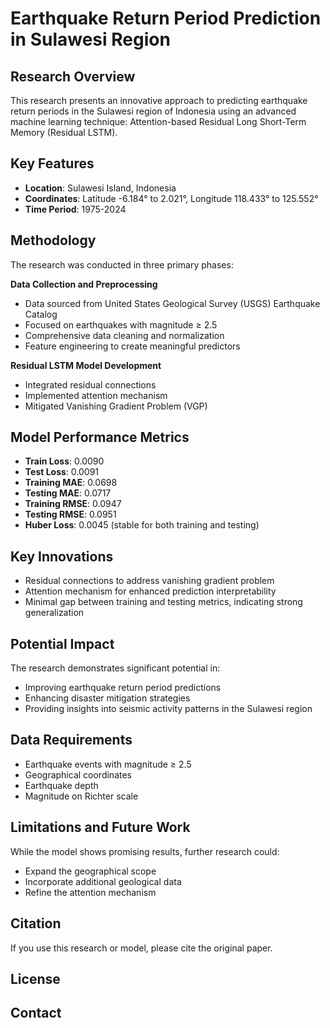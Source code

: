 # Earthquake Return Period Prediction in Sulawesi Region

## Research Overview

This research presents an innovative approach to predicting earthquake return periods in the Sulawesi region of Indonesia using an advanced machine learning technique: Attention-based Residual Long Short-Term Memory (Residual LSTM).

## Key Features

- **Location**: Sulawesi Island, Indonesia
- **Coordinates**: Latitude -6.184° to 2.021°, Longitude 118.433° to 125.552°
- **Time Period**: 1975-2024

## Methodology

The research was conducted in three primary phases:

**Data Collection and Preprocessing**
   - Data sourced from United States Geological Survey (USGS) Earthquake Catalog
   - Focused on earthquakes with magnitude ≥ 2.5
   - Comprehensive data cleaning and normalization
   - Feature engineering to create meaningful predictors

**Residual LSTM Model Development**
   - Integrated residual connections
   - Implemented attention mechanism
   - Mitigated Vanishing Gradient Problem (VGP)

## Model Performance Metrics

- **Train Loss**: 0.0090
- **Test Loss**: 0.0091
- **Training MAE**: 0.0698
- **Testing MAE**: 0.0717
- **Training RMSE**: 0.0947
- **Testing RMSE**: 0.0951
- **Huber Loss**: 0.0045 (stable for both training and testing)

## Key Innovations

- Residual connections to address vanishing gradient problem
- Attention mechanism for enhanced prediction interpretability
- Minimal gap between training and testing metrics, indicating strong generalization

## Potential Impact

The research demonstrates significant potential in:
- Improving earthquake return period predictions
- Enhancing disaster mitigation strategies
- Providing insights into seismic activity patterns in the Sulawesi region

## Data Requirements

- Earthquake events with magnitude ≥ 2.5
- Geographical coordinates
- Earthquake depth
- Magnitude on Richter scale

## Limitations and Future Work

While the model shows promising results, further research could:
- Expand the geographical scope
- Incorporate additional geological data
- Refine the attention mechanism

## Citation

If you use this research or model, please cite the original paper.

## License
## Contact
